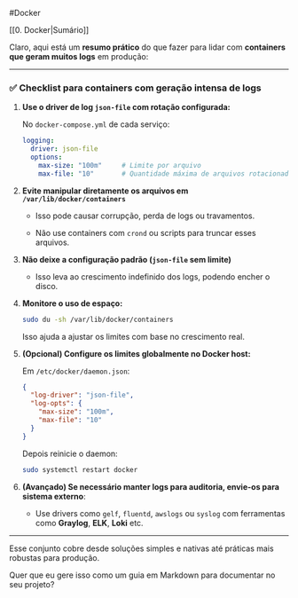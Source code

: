 #Docker

[[0. Docker|Sumário]]

Claro, aqui está um **resumo prático** do que fazer para lidar com **containers que geram muitos logs** em produção:

---

### ✅ **Checklist para containers com geração intensa de logs**

1. **Use o driver de log `json-file` com rotação configurada:**
    
    No `docker-compose.yml` de cada serviço:
    
    ```yaml
    logging:
      driver: json-file
      options:
        max-size: "100m"     # Limite por arquivo
        max-file: "10"       # Quantidade máxima de arquivos rotacionados
    ```
    
2. **Evite manipular diretamente os arquivos em `/var/lib/docker/containers`**
    
    - Isso pode causar corrupção, perda de logs ou travamentos.
        
    - Não use containers com `crond` ou scripts para truncar esses arquivos.
        
3. **Não deixe a configuração padrão (`json-file` sem limite)**
    
    - Isso leva ao crescimento indefinido dos logs, podendo encher o disco.
        
4. **Monitore o uso de espaço:**
    
    ```bash
    sudo du -sh /var/lib/docker/containers
    ```
    
    Isso ajuda a ajustar os limites com base no crescimento real.
    
5. **(Opcional) Configure os limites globalmente no Docker host:**
    
    Em `/etc/docker/daemon.json`:
    
    ```json
    {
      "log-driver": "json-file",
      "log-opts": {
        "max-size": "100m",
        "max-file": "10"
      }
    }
    ```
    
    Depois reinicie o daemon:
    
    ```bash
    sudo systemctl restart docker
    ```
    
6. **(Avançado) Se necessário manter logs para auditoria, envie-os para sistema externo**:
    
    - Use drivers como `gelf`, `fluentd`, `awslogs` ou `syslog` com ferramentas como **Graylog**, **ELK**, **Loki** etc.
        

---

Esse conjunto cobre desde soluções simples e nativas até práticas mais robustas para produção.

Quer que eu gere isso como um guia em Markdown para documentar no seu projeto?